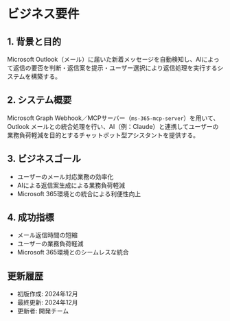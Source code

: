 # ビジネス要件

## 1. 背景と目的

Microsoft Outlook（メール）に届いた新着メッセージを自動検知し、AIによって返信の要否を判断・返信案を提示・ユーザー選択により返信処理を実行するシステムを構築する。

## 2. システム概要

Microsoft Graph Webhook／MCPサーバー（`ms-365-mcp-server`）を用いて、Outlook メールとの統合処理を行い、AI（例：Claude）と連携してユーザーの業務負荷軽減を目的とするチャットボット型アシスタントを提供する。

## 3. ビジネスゴール

- ユーザーのメール対応業務の効率化
- AIによる返信案生成による業務負荷軽減
- Microsoft 365環境との統合による利便性向上

## 4. 成功指標

- メール返信時間の短縮
- ユーザーの業務負荷軽減
- Microsoft 365環境とのシームレスな統合

## 更新履歴

- 初版作成: 2024年12月
- 最終更新: 2024年12月
- 更新者: 開発チーム 